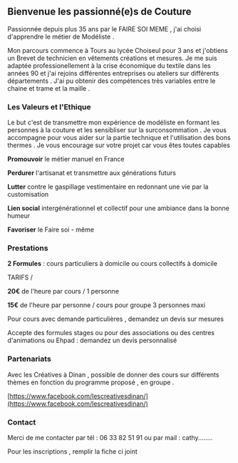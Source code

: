 ## Bienvenue les passionné(e)s de Couture 

Passionnée depuis plus 35 ans par le FAIRE SOI MEME , j'ai choisi d'apprendre le métier de Modéliste .

Mon parcours commence à Tours au lycée Choiseul pour 3 ans et j'obtiens un Brevet de technicien en vêtements créations et mesures.
Je me suis adaptée professionellement  à la crise économique du textile dans les années 90 et j'ai rejoins différentes entreprises ou ateliers sur différents départements .
J'ai pu obtenir des compétences très variables entre le chaine et trame et la maille .


### Les Valeurs et l'Ethique 

Le but c'est de transmettre mon expérience de modéliste en formant les personnes à la couture et les sensibliser sur la surconsommation .
Je vous accompagne pour vous aider sur la partie technique et l'utilisation des bons thermes .
Je vous encourage sur votre projet car vous êtes toutes capables 

**Promouvoir** le métier manuel en France 

**Perdurer** l'artisanat et transmettre aux générations futurs

**Lutter** contre le gaspillage vestimentaire en redonnant une vie par la customisation

**Lien social** intergénérationnel et collectif pour une ambiance dans la bonne humeur 

**Favoriser** le Faire soi - même 

### Prestations 

**2 Formules** : cours particuliers à domicile  ou cours collectifs à domicile 

TARIFS /

**20€** de l'heure par cours / 1 personne 

**15€** de l'heure par personne / cours pour groupe 3 personnes maxi

Pour cours avec demande particulières , demandez un devis sur mesures 

Accepte des formules stages ou pour des associations ou des centres d'animations ou Ehpad : demandez un devis personnalisé 


### Partenariats
Avec les Créatives à Dinan , possible de donner des cours sur différents thèmes en fonction du programme proposé , en groupe .

[https://www.facebook.com/lescreativesdinan/](https://www.facebook.com/lescreativesdinan/)


### Contact

Merci de me contacter par tél : 06 33 82 51 91 ou par mail : cathy........

Pour les inscriptions , remplir la fiche ci joint 

